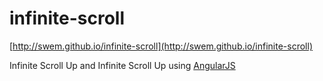 infinite-scroll
===============
[http://swem.github.io/infinite-scroll](http://swem.github.io/infinite-scroll)

Infinite Scroll Up and Infinite Scroll Up using [AngularJS](http://angularjs.org/)
